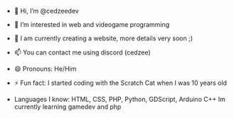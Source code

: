 - 👋 Hi, I’m @cedzeedev
- 👀 I’m interested in web and videogame programming
- 🌱 I am currently creating a website, more details very soon ;)
- 📫 You can contact me using discord (cedzee)
- 😄 Pronouns: He/Him
- ⚡ Fun fact: I started coding with the Scratch Cat when I was 10 years old

- Languages ​​I know:
  HTML, CSS, PHP, Python, GDScript, Arduino C++
  Im currently learning gamedev and php
